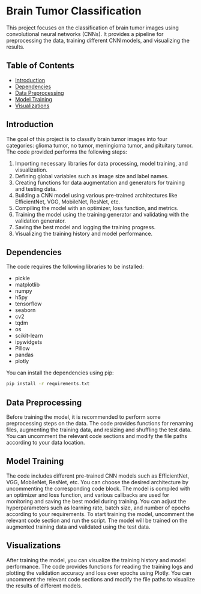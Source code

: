 # Brain Tumor Classification

This project focuses on the classification of brain tumor images using convolutional neural networks (CNNs). It provides a pipeline for preprocessing the data, training different CNN models, and visualizing the results.

## Table of Contents
- [Introduction](##introduction)
- [Dependencies](##dependencies)
- [Data Preprocessing](##data-preprocessing)
- [Model Training](##model-training)
- [Visualizations](##visualizations)

## Introduction
The goal of this project is to classify brain tumor images into four categories: glioma tumor, no tumor, meningioma tumor, and pituitary tumor. The code provided performs the following steps:

1. Importing necessary libraries for data processing, model training, and visualization.
2. Defining global variables such as image size and label names.
3. Creating functions for data augmentation and generators for training and testing data.
4. Building a CNN model using various pre-trained architectures like EfficientNet, VGG, MobileNet, ResNet, etc.
5. Compiling the model with an optimizer, loss function, and metrics.
6. Training the model using the training generator and validating with the validation generator.
7. Saving the best model and logging the training progress.
8. Visualizing the training history and model performance.

## Dependencies
The code requires the following libraries to be installed:
- pickle
- matplotlib
- numpy
- h5py
- tensorflow
- seaborn
- cv2
- tqdm
- os
- scikit-learn
- ipywidgets
- Pillow
- pandas
- plotly

You can install the dependencies using pip:
```bash
pip install -r requirements.txt
```

## Data Preprocessing
Before training the model, it is recommended to perform some preprocessing steps on the data. The code provides functions for renaming files, augmenting the training data, and resizing and shuffling the test data. You can uncomment the relevant code sections and modify the file paths according to your data location.


## Model Training
The code includes different pre-trained CNN models such as EfficientNet, VGG, MobileNet, ResNet, etc. You can choose the desired architecture by uncommenting the corresponding code block. The model is compiled with an optimizer and loss function, and various callbacks are used for monitoring and saving the best model during training. You can adjust the hyperparameters such as learning rate, batch size, and number of epochs according to your requirements.
To start training the model, uncomment the relevant code section and run the script. The model will be trained on the augmented training data and validated using the test data.


## Visualizations
After training the model, you can visualize the training history and model performance. The code provides functions for reading the training logs and plotting the validation accuracy and loss over epochs using Plotly. You can uncomment the relevant code sections and modify the file paths to visualize the results of different models.

